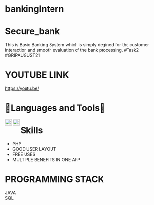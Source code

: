 # bankingIntern
# Secure_bank  


This is Basic Banking System which is simply degined for the customer interaction and smooth evaluation of the bank processing. #Task2 #GRIPAUGUST21

# YOUTUBE LINK  

https://youtu.be/



# 🔨Languages and Tools🔨

<img align="left" alt="PHP" width="22px" src="https://logos-download.com/wp-content/uploads/2016/09/PHP_logo.png" />  
<img align="left" alt="HTML" width="22px" src="https://logos-download.com/wp-content/uploads/2017/07/HTML5_logo.png" />     




# Skills

 - PHP    
 - GOOD USER LAYOUT  
 - FREE USES 
 - MULTIPLE BENEFITS IN ONE APP

# PROGRAMMING STACK

JAVA  
SQL  
